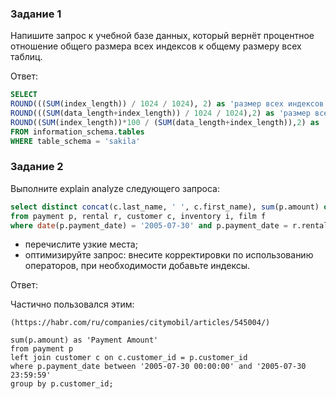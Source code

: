 ### Задание 1

Напишите запрос к учебной базе данных, который вернёт процентное отношение общего размера всех индексов к общему размеру всех таблиц.

Ответ:

```sql
SELECT 
ROUND(((SUM(index_length)) / 1024 / 1024), 2) as 'размер всех индексов в Mb',  
ROUND(((SUM(data_length+index_length)) / 1024 / 1024),2) as 'размер всех таблиц в Mb',
ROUND((SUM(index_length))*100 / (SUM(data_length+index_length)),2) as 'отношение в %'
FROM information_schema.tables
WHERE table_schema = 'sakila' 
```


### Задание 2

Выполните explain analyze следующего запроса:
```sql
select distinct concat(c.last_name, ' ', c.first_name), sum(p.amount) over (partition by c.customer_id, f.title)
from payment p, rental r, customer c, inventory i, film f
where date(p.payment_date) = '2005-07-30' and p.payment_date = r.rental_date and r.customer_id = c.customer_id and i.inventory_id = r.inventory_id
```
- перечислите узкие места;
- оптимизируйте запрос: внесите корректировки по использованию операторов, при необходимости добавьте индексы.

Ответ:


Частично пользовался этим:

```
(https://habr.com/ru/companies/citymobil/articles/545004/)
```


```select concat(c.last_name, ' ', c.first_name) as 'Customer Name', 
sum(p.amount) as 'Payment Amount'
from payment p 
left join customer c on c.customer_id = p.customer_id
where p.payment_date between '2005-07-30 00:00:00' and '2005-07-30 23:59:59'
group by p.customer_id;
```
